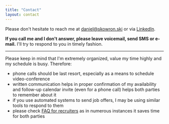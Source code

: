 ```yaml
---
title: "Contact"
layout: contact
---
```


Please don't hesitate to reach me at [daniel@skowron.ski](mailto:daniel@skowron.ski) or via [LinkedIn](https://linkedin.com/in/daniel-skowronski/). 

**If you call me and I don't answer, please leave voicemail, send SMS or e-mail.** I'll try to respond to you in timely fashion.

---

Please keep in mind that I'm extremely organized, value my time highly and my schedule is busy. Therefore:
- phone calls should be last resort, especially as a means to schedule video-conference
- written communication helps in proper confirmation of my availability and follow-up calendar invite (even for a phone call) helps both parties to remember about it
- if you use automated systems to send job offers, I may be using similar tools to respond to them
- please check [FAQ for recruiters](/faq/) as in numerous instances it saves time for both parties
